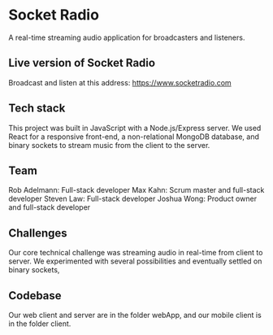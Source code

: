 # Socket Radio
A real-time streaming audio application for broadcasters and listeners.

## Live version of Socket Radio
Broadcast and listen at this address: https://www.socketradio.com

## Tech stack
This project was built in JavaScript with a Node.js/Express server. 
We used React for a responsive front-end, a non-relational MongoDB database,
and binary sockets to stream music from the client to the server.

## Team
Rob Adelmann: Full-stack developer 
Max Kahn: Scrum master and full-stack developer
Steven Law: Full-stack developer 
Joshua Wong:  Product owner and full-stack developer

## Challenges
Our core technical challenge was streaming audio in real-time from client to server. We experimented with several possibilities and eventually settled on binary sockets,

## Codebase
Our web client and server are in the folder webApp, and our mobile client is in the folder client.